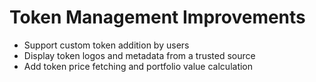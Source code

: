 # Token Management Improvements

- Support custom token addition by users
- Display token logos and metadata from a trusted source
- Add token price fetching and portfolio value calculation
